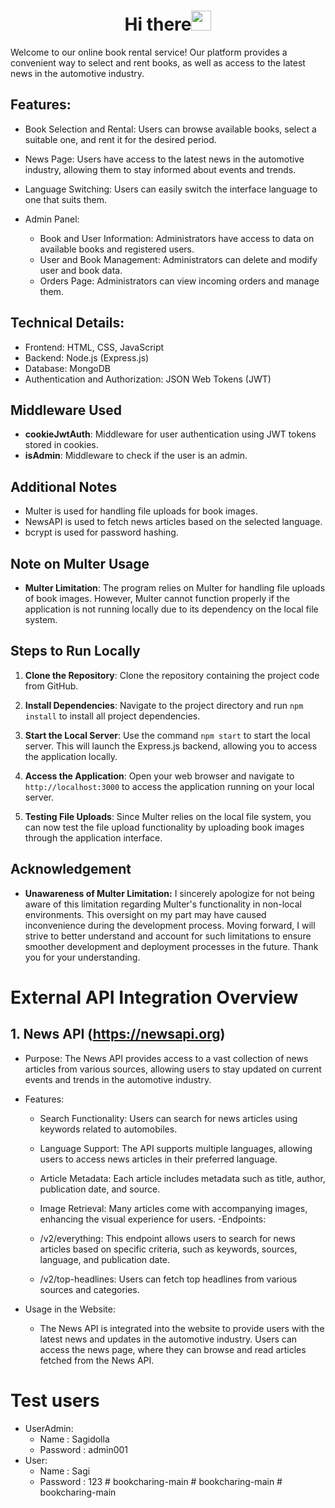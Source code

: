 <h1 align="center">Hi there<img src="https://github.com/blackcater/blackcater/raw/main/images/Hi.gif" height="32"/></h1>

Welcome to our online book rental service! Our platform provides a convenient way to select and rent books, as well as access to the latest news in the automotive industry.

## Features:
  - Book Selection and Rental: Users can browse available books, select a suitable one, and rent it for the desired period.

  - News Page: Users have access to the latest news in the automotive industry, allowing them to stay informed about events and trends.

  - Language Switching: Users can easily switch the interface language to one that suits them.

  - Admin Panel:

    - Book and User Information: Administrators have access to data on available books and registered users.
    - User and Book Management: Administrators can delete and modify user and book data.
    - Orders Page: Administrators can view incoming orders and manage them.

## Technical Details:
  - Frontend: HTML, CSS, JavaScript
  - Backend: Node.js (Express.js)
  - Database: MongoDB
  - Authentication and Authorization: JSON Web Tokens (JWT)


## Middleware Used

- **cookieJwtAuth**: Middleware for user authentication using JWT tokens stored in cookies.
- **isAdmin**: Middleware to check if the user is an admin.

## Additional Notes

- Multer is used for handling file uploads for book images.
- NewsAPI is used to fetch news articles based on the selected language.
- bcrypt is used for password hashing.

## Note on Multer Usage

- **Multer Limitation**: The program relies on Multer for handling file uploads of book images. However, Multer cannot function properly if the application is not running locally due to its dependency on the local file system.

## Steps to Run Locally

1. **Clone the Repository**: Clone the repository containing the project code from GitHub.

2. **Install Dependencies**: Navigate to the project directory and run `npm install` to install all project dependencies.

3. **Start the Local Server**: Use the command `npm start` to start the local server. This will launch the Express.js backend, allowing you to access the application locally.

4. **Access the Application**: Open your web browser and navigate to `http://localhost:3000` to access the application running on your local server.

5. **Testing File Uploads**: Since Multer relies on the local file system, you can now test the file upload functionality by uploading book images through the application interface.

## Acknowledgement
- **Unawareness of Multer Limitation:** I sincerely apologize for not being aware of this limitation regarding Multer's functionality in non-local environments. This oversight on my part may have caused inconvenience during the development process. Moving forward, I will strive to better understand and account for such limitations to ensure smoother development and deployment processes in the future. Thank you for your understanding.

# External API Integration Overview
## 1. News API (https://newsapi.org)
  - Purpose: The News API provides access to a vast collection of news articles from various sources, allowing users to stay updated on current events and trends in the automotive industry.

  - Features:

    - Search Functionality: Users can search for news articles using keywords related to automobiles.
    - Language Support: The API supports multiple languages, allowing users to access news articles in their preferred language.
    - Article Metadata: Each article includes metadata such as title, author, publication date, and source.
    - Image Retrieval: Many articles come with accompanying images, enhancing the visual experience for users.
  -Endpoints:

    - /v2/everything: This endpoint allows users to search for news articles based on specific criteria, such as keywords, sources, language, and publication date.
    - /v2/top-headlines: Users can fetch top headlines from various sources and categories.
  - Usage in the Website:
    - The News API is integrated into the website to provide users with the latest news and updates in the automotive industry. Users can access the news page, where they can browse and read articles fetched from the News API.


# Test users
 - UserAdmin:
   - Name : Sagidolla
   - Password : admin001
 - User:
   - Name : Sagi
   - Password : 123
#   b o o k c h a r i n g - m a i n  
 #   b o o k c h a r i n g - m a i n  
 # bookcharing-main

